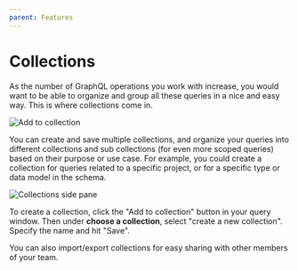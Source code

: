 ```yaml
---
parent: Features
---
```


# Collections

As the number of GraphQL operations you work with increase, you would want to be able to organize and group all these queries in a nice and easy way. This is where collections come in.

![Add to collection](/assets/img/docs/add-to-collection.gif)

You can create and save multiple collections, and organize your queries into different collections and sub collections (for even more scoped queries) based on their purpose or use case. For example, you could create a collection for queries related to a specific project, or for a specific type or data model in the schema.

![Collections side pane](/assets/img/docs/query-collection.png)

To create a collection, click the "Add to collection" button in your query window. Then under **choose a collection**, select "create a new collection". Specify the name and hit "Save".

You can also import/export collections for easy sharing with other members of your team.
